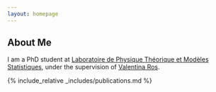 ```yaml
---
layout: homepage
---
```


## About Me

I am a PhD student at [Laboratoire de Physique Théorique et Modèles Statistiques](https://www.lptms.universite-paris-saclay.fr/), under the supervision of [Valentina Ros](https://vale1925.wixsite.com/vros).

{% include_relative _includes/publications.md %}
